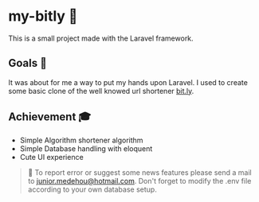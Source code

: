 # my-bitly 🔗

This is a small project made with the Laravel framework.

## Goals 📌

It was about for me a way to put my hands upon Laravel. I used to create some basic clone
of the well knowed url shortener [bit.ly](https://bitly.com/).

## Achievement 🎓

  - Simple Algorithm shortener algorithm 
  - Simple Database handling with eloquent
  - Cute UI experience

> :pushpin: To report error or suggest some news features please send a mail to <junior.medehou@hotmail.com>. Don't forget to modify the .env file according to your own database setup.
